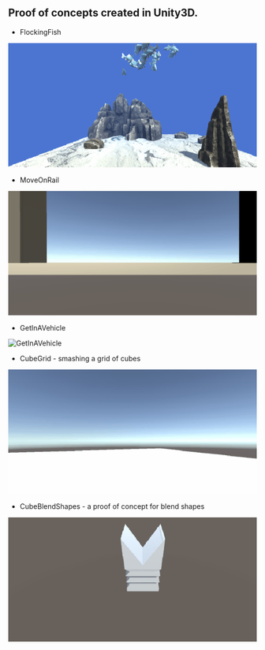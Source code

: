 ## Proof of concepts created in Unity3D.

* FlockingFish

![FlockingFish](images/FlockingFish.gif)

* MoveOnRail

![MoveOnRail](images/MoveOnRail.gif)

* GetInAVehicle

![GetInAVehicle](images/GetInAVehicle.gif)

* CubeGrid - smashing a grid of cubes

![CubeGrid](images/CubeGrid.gif)

* CubeBlendShapes - a proof of concept for blend shapes

![CubeBlendShapes](images/CubeBlendShapes.gif)